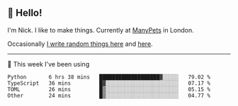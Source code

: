 ## 👋 Hello! 

I'm Nick. I like to make things. Currently at [ManyPets](https://manypets.com) in London.

Occasionally [I write random things here](https://nicksnell.com) and [here](https://twitter.com/nicksnell).

-------

🚀 This week I've been using

<!--START_SECTION:waka-->

```text
Python       6 hrs 38 mins   ███████████████████▓░░░░░   79.02 %
TypeScript   36 mins         █▓░░░░░░░░░░░░░░░░░░░░░░░   07.17 %
TOML         26 mins         █▒░░░░░░░░░░░░░░░░░░░░░░░   05.15 %
Other        24 mins         █▒░░░░░░░░░░░░░░░░░░░░░░░   04.77 %
```

<!--END_SECTION:waka-->
